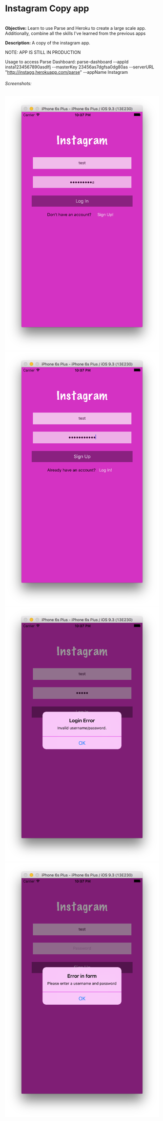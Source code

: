# Instagram Copy app
# 
**Objective:** Learn to use Parse and Heroku to create a large scale app.  Additionally, combine all the skills I've learned from the previous apps

**Description:** A copy of the instagram app.


NOTE: APP IS STILL IN PRODUCTION 

Usage to access Parse Dashboard: parse-dashboard --appId insta1234567890asdlfj --masterKey 23456as7dgfsa0dg80as --serverURL "http://instagg.herokuapp.com/parse" --appName Instagram
###### Screenshots:
![login](./Screenshots/login.png?raw=true "login")
![signup](./Screenshots/signup.png?raw=true "signup")
![loginError](./Screenshots/loginError.png?raw=true "loginError")
![emptyField](./Screenshots/emptyField.png?raw=true "emptyField")

